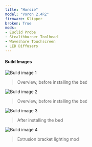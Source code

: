 ```yaml
---
title: "Horsie"
model: "Voron 2.4R2"
firmware: Klipper
broken: True
mods:
- Euclid Probe
- Stealthburner Toolhead
- Waveshare Touchscreen
- LED Diffusers
---
```


#### Build Images

![Build image 1](img/printers/horsie/horsie-build-1.jpg)
> Overview, before installing the bed

![Build image 2](img/printers/horsie/horsie-build-2.jpg)
> Overview, before installing the bed

![Build image 3](img/printers/horsie/horsie-build-3.jpg)
> After installing the bed

![Build image 4](img/printers/horsie/horsie-build-4.jpg)
> Extrusion bracket lighting mod
